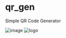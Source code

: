 # qr_gen
Simple QR Code Generator

![image](https://user-images.githubusercontent.com/86476845/149621717-7b064e61-72d6-48f7-8503-50d6d67d704e.png)
![logo](https://user-images.githubusercontent.com/86476845/149621724-94541580-c825-4e63-9e02-4d045ff6e76b.png)
